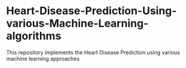 # Heart-Disease-Prediction-Using-various-Machine-Learning-algorithms
This repository implements the Heart Disease Prediction using various machine learning approaches
